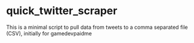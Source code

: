 # quick_twitter_scraper
This is a minimal script to pull data from tweets to a comma separated file (CSV), initially for gamedevpaidme
